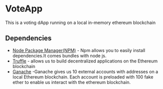 # VoteApp
This is a voting dApp running on a  local in-memory ethereum blockchain


## Dependencies
* [Node Package Manager(NPM)](https://nodejs.org/en/) - Npm allows you to easily install dependencies.It comes bundles with node js.
* [Truffle](https://trufflesuite.com/) - allows us to build decentralized applications on the Ethereum blockchain
* [Ganache](https://trufflesuite.com/ganache/) -Ganache gives us 10 external accounts with addresses on a local Ethereum blockchain. Each account is preloaded with 100 fake ether to enable us  interact with the ethereum blockchain.
